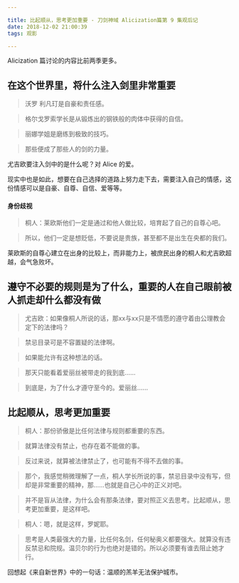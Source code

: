 ```yaml
---

title: 比起顺从，思考更加重要 - 刀剑神域 Alicization篇第 9 集观后记
date: 2018-12-02 21:00:39
tags: 观影

---
```


Alicization 篇讨论的内容比前两季更多。

## 在这个世界里，将什么注入剑里非常重要

> 沃罗 利凡玎是自豪和责任感。

> 格尔戈罗索学长是从锻炼出的钢铁般的肉体中获得的自信。

> 丽娜学姐是磨练到极致的技巧。

> 那些便成了那些人的剑的力量。

尤吉欧要注入剑中的是什么呢？对 Alice 的爱。

现实中也是如此，想要在自己选择的道路上努力走下去，需要注入自己的情感，这份情感可以是自豪、自尊、自信、爱等等。

#### 身份歧视

> 桐人：莱欧斯他们一定是通过和他人做比较，培育起了自己的自尊心吧。

> 所以，他们一定是想贬低，不要说是贵族，甚至都不是出生在央都的我们。

莱欧斯的自尊心建立在出身的比较上，而非能力上，被庶民出身的桐人和尤吉欧超越，会气急败坏。

## 遵守不必要的规则是为了什么，重要的人在自己眼前被人抓走却什么都没有做

> 尤吉欧：如果像桐人所说的话，那xx与xx只是不情愿的遵守着由公理教会定下的法律吗？

> 禁忌目录可是不容置疑的法律啊。

> 如果能允许有这种想法的话。

> 那天只能看着爱丽丝被带走的我到底……

> 到底是，为了什么才遵守至今的。爱丽丝……



## 比起顺从，思考更加重要

> 桐人：那份骄傲是比任何法律与规则都重要的东西。

> 就算法律没有禁止，也存在着不能做的事。

> 反过来说，就算被法律禁止了，也可能有不得不去做的事。

> 那个，我感觉稍微理解了一点，桐人学长所说的事，禁忌目录中没有写，但却是非常重要的精神，那……也就是自己心中的正义对吧。

> 并不是盲从法律，为什么会有那条法律，要对照正义去思考。比起顺从，思考更加重要，是这样吧。

> 桐人：嗯，就是这样，罗妮耶。

> 思考是人类最强大的力量，比任何名剑，任何秘奥义都要强大。就算没有违反禁忌和院规。温贝尔的行为也绝对是错的。所以必须要有谁去阻止她才行。



回想起《来自新世界》中的一句话：温顺的羔羊无法保护城市。